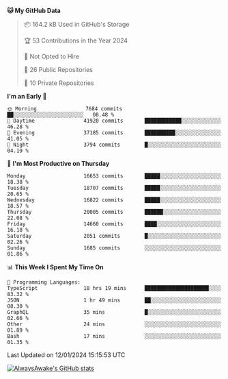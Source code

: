 <!--START_SECTION:waka-->
**🐱 My GitHub Data** 

> 📦 164.2 kB Used in GitHub's Storage 
 > 
> 🏆 53 Contributions in the Year 2024
 > 
> 🚫 Not Opted to Hire
 > 
> 📜 26 Public Repositories 
 > 
> 🔑 10 Private Repositories 
 > 
**I'm an Early 🐤** 

```text
🌞 Morning                7684 commits        ██░░░░░░░░░░░░░░░░░░░░░░░   08.48 % 
🌆 Daytime                41920 commits       ████████████░░░░░░░░░░░░░   46.28 % 
🌃 Evening                37185 commits       ██████████░░░░░░░░░░░░░░░   41.05 % 
🌙 Night                  3794 commits        █░░░░░░░░░░░░░░░░░░░░░░░░   04.19 % 
```
📅 **I'm Most Productive on Thursday** 

```text
Monday                   16653 commits       █████░░░░░░░░░░░░░░░░░░░░   18.38 % 
Tuesday                  18707 commits       █████░░░░░░░░░░░░░░░░░░░░   20.65 % 
Wednesday                16822 commits       █████░░░░░░░░░░░░░░░░░░░░   18.57 % 
Thursday                 20005 commits       ██████░░░░░░░░░░░░░░░░░░░   22.08 % 
Friday                   14660 commits       ████░░░░░░░░░░░░░░░░░░░░░   16.18 % 
Saturday                 2051 commits        █░░░░░░░░░░░░░░░░░░░░░░░░   02.26 % 
Sunday                   1685 commits        ░░░░░░░░░░░░░░░░░░░░░░░░░   01.86 % 
```


📊 **This Week I Spent My Time On** 

```text
💬 Programming Languages: 
TypeScript               18 hrs 19 mins      █████████████████████░░░░   83.32 % 
JSON                     1 hr 49 mins        ██░░░░░░░░░░░░░░░░░░░░░░░   08.30 % 
GraphQL                  35 mins             █░░░░░░░░░░░░░░░░░░░░░░░░   02.66 % 
Other                    24 mins             ░░░░░░░░░░░░░░░░░░░░░░░░░   01.89 % 
Bash                     17 mins             ░░░░░░░░░░░░░░░░░░░░░░░░░   01.35 % 
```


 Last Updated on 12/01/2024 15:15:53 UTC
<!--END_SECTION:waka-->

[![AlwaysAwake's GitHub stats](https://github-readme-stats.vercel.app/api?username=AlwaysAwake&show_icons=true&theme=github_dark&count_private=true)](https://github.com/AlwaysAwake/AlwaysAwake)
